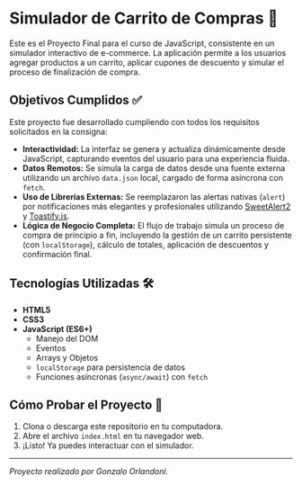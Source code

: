 # Simulador de Carrito de Compras 🛒

Este es el Proyecto Final para el curso de JavaScript, consistente en un simulador interactivo de e-commerce. La aplicación permite a los usuarios agregar productos a un carrito, aplicar cupones de descuento y simular el proceso de finalización de compra.

## Objetivos Cumplidos ✅

Este proyecto fue desarrollado cumpliendo con todos los requisitos solicitados en la consigna:

-   **Interactividad:** La interfaz se genera y actualiza dinámicamente desde JavaScript, capturando eventos del usuario para una experiencia fluida.
-   **Datos Remotos:** Se simula la carga de datos desde una fuente externa utilizando un archivo `data.json` local, cargado de forma asíncrona con `fetch`.
-   **Uso de Librerías Externas:** Se reemplazaron las alertas nativas (`alert`) por notificaciones más elegantes y profesionales utilizando [SweetAlert2](https://sweetalert2.github.io/) y [Toastify.js](https://apvarun.github.io/toastify-js/).
-   **Lógica de Negocio Completa:** El flujo de trabajo simula un proceso de compra de principio a fin, incluyendo la gestión de un carrito persistente (con `localStorage`), cálculo de totales, aplicación de descuentos y confirmación final.

## Tecnologías Utilizadas 🛠️

-   **HTML5**
-   **CSS3**
-   **JavaScript (ES6+)**
    -   Manejo del DOM
    -   Eventos
    -   Arrays y Objetos
    -   `localStorage` para persistencia de datos
    -   Funciones asíncronas (`async/await`) con `fetch`

## Cómo Probar el Proyecto 🚀

1.  Clona o descarga este repositorio en tu computadora.
2.  Abre el archivo `index.html` en tu navegador web.
3.  ¡Listo! Ya puedes interactuar con el simulador.

---

_Proyecto realizado por Gonzalo Orlandoni._
